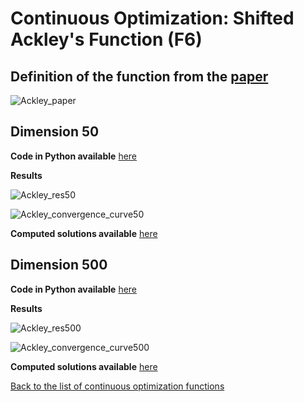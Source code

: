 # Continuous Optimization: Shifted Ackley's Function (F6)

## Definition of the function from the [paper](https://github.com/lisakoppe/DSTI-Metaheuristics_Optimization/blob/master/Resources/CEC2008_TechnicalReport.pdf)

![Ackley_paper](https://github.com/lisakoppe/DSTI-Metaheuristics_Optimization/blob/master/08-Shifted_Ackleys_Function/Screenshots/Ackley_paper.png)


## Dimension 50

**Code in Python available** [here](https://github.com/lisakoppe/DSTI-Metaheuristics_Optimization/blob/master/08-Shifted_Ackleys_Function/Shifted_Ackley_dim50.py)

**Results**

![Ackley_res50](https://github.com/lisakoppe/DSTI-Metaheuristics_Optimization/blob/master/08-Shifted_Ackleys_Function/Screenshots/Ackley_res50.png)

![Ackley_convergence_curve50](https://github.com/lisakoppe/DSTI-Metaheuristics_Optimization/blob/master/08-Shifted_Ackleys_Function/Screenshots/Ackley_convergence_curve50.png)

**Computed solutions available** [here](https://github.com/lisakoppe/DSTI-Metaheuristics_Optimization/blob/master/08-Shifted_Ackleys_Function/Ackley_sol50.csv)


## Dimension 500

**Code in Python available** [here](https://github.com/lisakoppe/DSTI-Metaheuristics_Optimization/blob/master/08-Shifted_Ackleys_Function/Shifted_Ackley_dim500.py)

**Results**

![Ackley_res500](https://github.com/lisakoppe/DSTI-Metaheuristics_Optimization/blob/master/08-Shifted_Ackleys_Function/Screenshots/Ackley_res500.png)

![Ackley_convergence_curve500](https://github.com/lisakoppe/DSTI-Metaheuristics_Optimization/blob/master/08-Shifted_Ackleys_Function/Screenshots/Ackley_convergence_curve500.png)

**Computed solutions available** [here](https://github.com/lisakoppe/DSTI-Metaheuristics_Optimization/blob/master/08-Shifted_Ackleys_Function/Ackley_sol500.csv)


[Back to the list of continuous optimization functions](https://github.com/lisakoppe/DSTI-Metaheuristics_Optimization#02-continuous-optimization)
